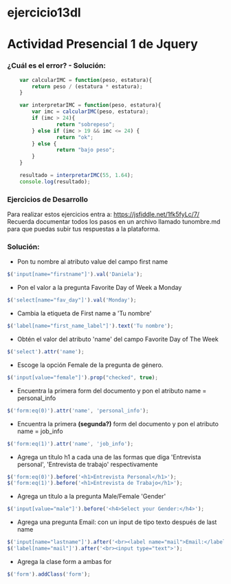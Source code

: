 # ejercicio13dl

# Actividad Presencial 1 de Jquery
### ¿Cuál es el error? - Solución:

```javascript
	var calcularIMC = function(peso, estatura){
	 	return peso / (estatura * estatura);
	}

	var interpretarIMC = function(peso, estatura){
		var imc = calcularIMC(peso, estatura);
		if (imc > 24){
		 		return "sobrepeso";
		} else if (imc > 19 && imc <= 24) {
		 		return "ok";
		} else {
		 		return "bajo peso";
		}
	}

	resultado = interpretarIMC(55, 1.64);
	console.log(resultado);
```

### Ejercicios de Desarrollo

Para realizar estos ejercicios entra a: https://jsfiddle.net/1fk5fyLc/7/ Recuerda documentar todos los pasos en un archivo llamado tunombre.md para que puedas subir tus respuestas a la plataforma.

### Solución:

- Pon tu nombre al atributo value del campo first name
```javascript
$('input[name="firstname"]').val('Daniela');
```
- Pon el valor a la pregunta Favorite Day of Week a Monday
```javascript
$('select[name="fav_day"]').val('Monday');
```
- Cambia la etiqueta de First name a 'Tu nombre'
```javascript
$('label[name="first_name_label"]').text('Tu nombre');
```
- Obtén el valor del atributo 'name' del campo Favorite Day of The Week
```javascript
$('select').attr('name');
```
- Escoge la opción Female de la pregunta de género.
```javascript
$('input[value="female"]').prop("checked", true);
```
- Encuentra la primera form del documento y pon el atributo name = personal_info
```javascript
$('form:eq(0)').attr('name', 'personal_info');
```
- Encuentra la primera **(segunda?)** form del documento y pon el atributo name = job_info
```javascript
$('form:eq(1)').attr('name', 'job_info');
```
- Agrega un título h1 a cada una de las formas que diga 'Entrevista personal', 'Entrevista de trabajo' respectivamente
```javascript
$('form:eq(0)').before('<h1>Entrevista Personal</h1>');
$('form:eq(1)').before('<h1>Entrevista de Trabajo</h1>');
```
- Agrega un título a la pregunta Male/Female 'Gender'
```javascript
$('input[value="male"]').before('<h4>Select your Gender:</h4>');
```
- Agrega una pregunta Email: con un input de tipo texto después de last name
```javascript
$('input[name="lastname"]').after('<br><label name="mail">Email:</label>');
$('label[name="mail"]').after('<br><input type="text">');
```
- Agrega la clase form a ambas for
```javascript
$('form').addClass('form');
```
